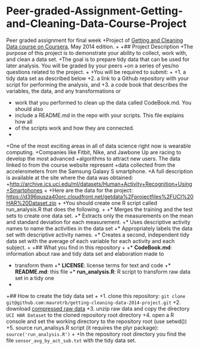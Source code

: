 # Peer-graded-Assignment-Getting-and-Cleaning-Data-Course-Project
Peer graded assignment for final week 
+Project of [Getting and Cleaning Data course on Coursera](https://www.coursera.org/course/getdata), May 2014 edition.
+
+## Project Description
+The purpose of this project is to demonstrate your ability to collect, work with, and clean a data set.
+The goal is to prepare tidy data that can be used for later analysis. You will be graded by your peers
+on a series of yes/no questions related to the project.
+
+You will be required to submit:
+
+1. a tidy data set as described below
+2. a link to a Github repository with your script for performing the analysis, and
+3. a code book that describes the variables, the data, and any transformations or
+   work that you performed to clean up the data called CodeBook.md. You should also
+   include a README.md in the repo with your scripts. This file explains how all
+   of the scripts work and how they are connected. 
+
+One of the most exciting areas in all of data science right now is wearable computing.
+Companies like Fitbit, Nike, and Jawbone Up are racing to develop the most advanced
+algorithms to attract new users. The data linked to from the course website represent
+data collected from the accelerometers from the Samsung Galaxy S smartphone.
+A full description is available at the site where the data was obtained:
+http://archive.ics.uci.edu/ml/datasets/Human+Activity+Recognition+Using+Smartphones
+
+Here are the data for the project: https://d396qusza40orc.cloudfront.net/getdata%2Fprojectfiles%2FUCI%20HAR%20Dataset.zip
+
+You should create one R script called run_analysis.R that does the following.
+
+* Merges the training and the test sets to create one data set.
+* Extracts only the measurements on the mean and standard deviation for each measurement. 
+* Uses descriptive activity names to name the activities in the data set
+* Appropriately labels the data set with descriptive activity names. 
+* Creates a second, independent tidy data set with the average of each variable for each activity and each subject. 
+
+## What you find in this repository
+
+* __CodeBook.md__: information about raw and tidy data set and elaboration made to
+  transform them
+* __LICENSE__: license terms for text and code
+* __README.md__: this file
+* __run_analysis.R__: R script to transform raw data set in a tidy one
+
+## How to create the tidy data set
+
+1. clone this repository: `git clone git@github.com:maurotrb/getting-cleaning-data-2014-project.git`
+2. download [compressed raw data](https://d396qusza40orc.cloudfront.net/getdata%2Fprojectfiles%2FUCI%20HAR%20Dataset.zip)
+3. unzip raw data and copy the directory `UCI HAR Dataset` to the cloned repository root directory
+4. open a R console and set the working directory to the repository root (use setwd())
+5. source run_analisys.R script (it requires the plyr package): `source('run_analysis.R')`
+
+In the repository root directory you find the file `sensor_avg_by_act_sub.txt` with the tidy data set.
